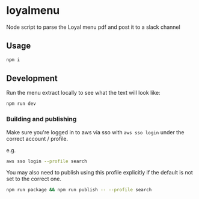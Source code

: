 # loyalmenu

Node script to parse the Loyal menu pdf and post it to a slack channel

## Usage

```sh
npm i
```

## Development

Run the menu extract locally to see what the text will look like:

```sh
npm run dev
```

### Building and publishing

Make sure you're logged in to aws via sso with `aws sso login` under the correct account / profile.

e.g.

```sh
aws sso login --profile search
```

You may also need to publish using this profile explicitly if the default is not set to the correct one.

```sh
npm run package && npm run publish -- --profile search
```
